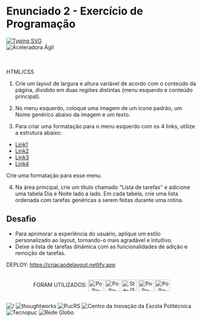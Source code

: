 # Enunciado 2 - Exercício de Programação
[![Typing SVG](https://readme-typing-svg.herokuapp.com?font=Montserrat&size=30&pause=1000&color=ff69b4&random=false&width=435&lines=Criação+de+Layout)](https://git.io/typing-svg)<br>
![Aceleradora Ágil](https://img.shields.io/badge/Aceleradora%20Ágil-ff69b4?style=for-the-badge&logoColor=white) 

<br><br>
HTML/CSS

1. Crie um layout de largura e altura variável de acordo com o conteúdo da página, dividido em duas regiões distintas (menu esquerdo e conteúdo principal).

2. No menu esquerdo, coloque uma imagem de um ícone padrão, um Nome genérico abaixo da imagem e um texto.

3. Para criar uma formatação para o menu esquerdo com os 4 links, utilize a estrutura abaixo:
<ul>
<li><a href=”#”>Link1</a></li>
<li><a href=”#”>Link2</a></li>
<li><a href=”#”>Link3</a></li>
<li><a href=”#”>Link4</a></li>
</ul>
Crie uma formatação para esse menu.


4. Na área principal, crie um título chamado "Lista de tarefas" e adicione uma tabela Dia e Noite lado a lado. Em cada tabela, crie uma lista ordenada com tarefas genéricas a serem feitas durante uma rotina.

## Desafio

- Para aprimorar a experiência do usuário, aplique um estilo personalizado ao layout, tornando-o mais agradável e intuitivo.
- Deixe a lista de tarefas dinâmica com as funcionalidades de adição e remoção de tarefas. 

 DEPLOY: https://criacaodelayout.netlify.app
<div style="display: inline_block" align = "center"><br>
FORAM UTILIZADOS:
<img align="center" alt="Polly-VS" height="30" width="40" src="https://cdn.jsdelivr.net/gh/devicons/devicon/icons/vscode/vscode-original.svg">  
<img align="center" alt="Polly-Html" height="30" width="40" src="https://cdn.jsdelivr.net/gh/devicons/devicon/icons/html5/html5-original.svg">
<img align="center" alt="Ste-JS" height="30" width="40" src="https://cdn.jsdelivr.net/gh/devicons/devicon/icons/javascript/javascript-plain.svg"> 
<img align="center" alt="Polly-CSS" height="30" width="40" src="https://cdn.jsdelivr.net/gh/devicons/devicon/icons/css3/css3-original.svg">
<img align="center" alt="Polly-bootstrap" height="30" width="40" src="https://cdn.jsdelivr.net/gh/devicons/devicon/icons/bootstrap/bootstrap-original.svg"> 
</div><br> 

![/](https://img.shields.io/badge/%2F-ff1493?style=for-the-badge) ![thoughtworks](https://img.shields.io/badge/thoughtworks-1e3a5f?style=for-the-badge) 
![PucRS](https://img.shields.io/badge/PucRS-83d0f5?style=for-the-badge&logo=chipperci&logoColor=white) 
![Centro da Inovação da Escola Politécnica](https://img.shields.io/badge/Centro%20da%20Inovação%20da%20Escola%20Politécnica-4db8ff?style=for-the-badge) 
![Tecnopuc](https://img.shields.io/badge/Tecnopuc-808080?style=for-the-badge) 
![Rede Globo](https://img.shields.io/badge/Rede%20Globo-fd5e02?style=for-the-badge)




